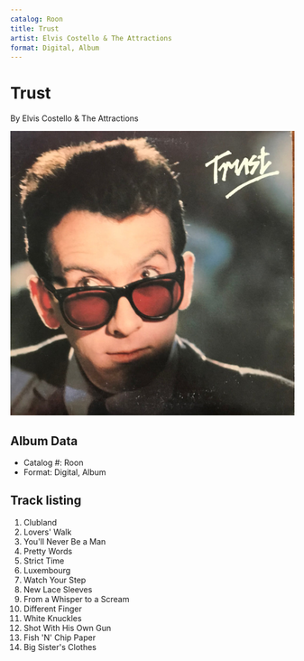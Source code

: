 ```yaml
---
catalog: Roon
title: Trust
artist: Elvis Costello & The Attractions
format: Digital, Album
---
```


# Trust

By Elvis Costello & The Attractions

![](../../assets/albumcovers/Elvis_Costello_and_The_Attractions-Trust.png)

## Album Data

- Catalog #: Roon
- Format: Digital, Album


## Track listing


1. Clubland
2. Lovers' Walk
3. You'll Never Be a Man
4. Pretty Words
5. Strict Time
6. Luxembourg
7. Watch Your Step
8. New Lace Sleeves
9. From a Whisper to a Scream
10. Different Finger
11. White Knuckles
12. Shot With His Own Gun
13. Fish 'N' Chip Paper
14. Big Sister's Clothes

